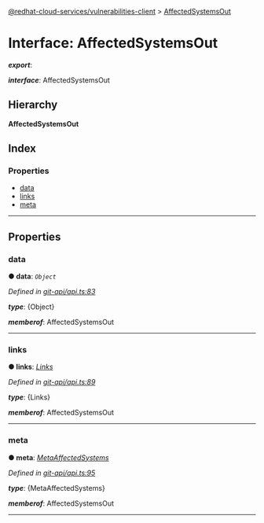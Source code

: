[@redhat-cloud-services/vulnerabilities-client](../README.md) > [AffectedSystemsOut](../interfaces/affectedsystemsout.md)

# Interface: AffectedSystemsOut

*__export__*: 

*__interface__*: AffectedSystemsOut

## Hierarchy

**AffectedSystemsOut**

## Index

### Properties

* [data](affectedsystemsout.md#data)
* [links](affectedsystemsout.md#links)
* [meta](affectedsystemsout.md#meta)

---

## Properties

<a id="data"></a>

###  data

**● data**: *`Object`*

*Defined in [git-api/api.ts:83](https://github.com/karelhala/javascript-clients/blob/master/packages/vulnerabilities/git-api/api.ts#L83)*

*__type__*: {Object}

*__memberof__*: AffectedSystemsOut

___
<a id="links"></a>

###  links

**● links**: *[Links](links.md)*

*Defined in [git-api/api.ts:89](https://github.com/karelhala/javascript-clients/blob/master/packages/vulnerabilities/git-api/api.ts#L89)*

*__type__*: {Links}

*__memberof__*: AffectedSystemsOut

___
<a id="meta"></a>

###  meta

**● meta**: *[MetaAffectedSystems](metaaffectedsystems.md)*

*Defined in [git-api/api.ts:95](https://github.com/karelhala/javascript-clients/blob/master/packages/vulnerabilities/git-api/api.ts#L95)*

*__type__*: {MetaAffectedSystems}

*__memberof__*: AffectedSystemsOut

___

